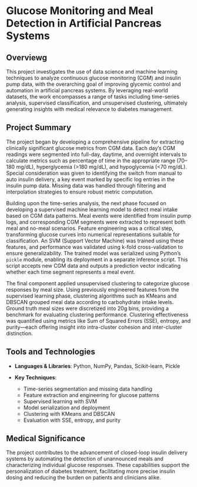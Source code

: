 # Glucose Monitoring and Meal Detection in Artificial Pancreas Systems

## Overviewg

This project investigates the use of data science and machine learning techniques to analyze continuous glucose monitoring (CGM) and insulin pump data, with the overarching goal of improving glycemic control and automation in artificial pancreas systems. By leveraging real-world datasets, the work encompasses a range of tasks including time-series analysis, supervised classification, and unsupervised clustering, ultimately generating insights with medical relevance to diabetes management.

## Project Summary

The project began by developing a comprehensive pipeline for extracting clinically significant glucose metrics from CGM data. Each day’s CGM readings were segmented into full-day, daytime, and overnight intervals to calculate metrics such as percentage of time in the appropriate range (70–180 mg/dL), hyperglycemia (>180 mg/dL), and hypoglycemia (<70 mg/dL). Special consideration was given to identifying the switch from manual to auto insulin delivery, a key event marked by specific log entries in the insulin pump data. Missing data was handled through filtering and interpolation strategies to ensure robust metric computation.

Building upon the time-series analysis, the next phase focused on developing a supervised machine learning model to detect meal intake based on CGM data patterns. Meal events were identified from insulin pump logs, and corresponding CGM segments were extracted to represent both meal and no-meal scenarios. Feature engineering was a critical step, transforming glucose curves into numerical representations suitable for classification. An SVM (Support Vector Machine) was trained using these features, and performance was validated using k-fold cross-validation to ensure generalizability. The trained model was serialized using Python’s `pickle` module, enabling its deployment in a separate inference script. This script accepts new CGM data and outputs a prediction vector indicating whether each time segment represents a meal event.

The final component applied unsupervised clustering to categorize glucose responses by meal size. Using previously engineered features from the supervised learning phase, clustering algorithms such as KMeans and DBSCAN grouped meal data according to carbohydrate intake levels. Ground truth meal sizes were discretized into 20g bins, providing a benchmark for evaluating clustering performance. Clustering effectiveness was quantified using metrics like Sum of Squared Errors (SSE), entropy, and purity—each offering insight into intra-cluster cohesion and inter-cluster distinction.

## Tools and Technologies

- **Languages & Libraries**: Python, NumPy, Pandas, Scikit-learn, Pickle
- **Key Techniques**:

  - Time-series segmentation and missing data handling
  - Feature extraction and engineering for glucose patterns
  - Supervised learning with SVM
  - Model serialization and deployment
  - Clustering with KMeans and DBSCAN
  - Evaluation with SSE, entropy, and purity

## Medical Significance

The project contributes to the advancement of closed-loop insulin delivery systems by automating the detection of unannounced meals and characterizing individual glucose responses. These capabilities support the personalization of diabetes treatment, facilitating more precise insulin dosing and reducing the burden on patients and clinicians alike.
